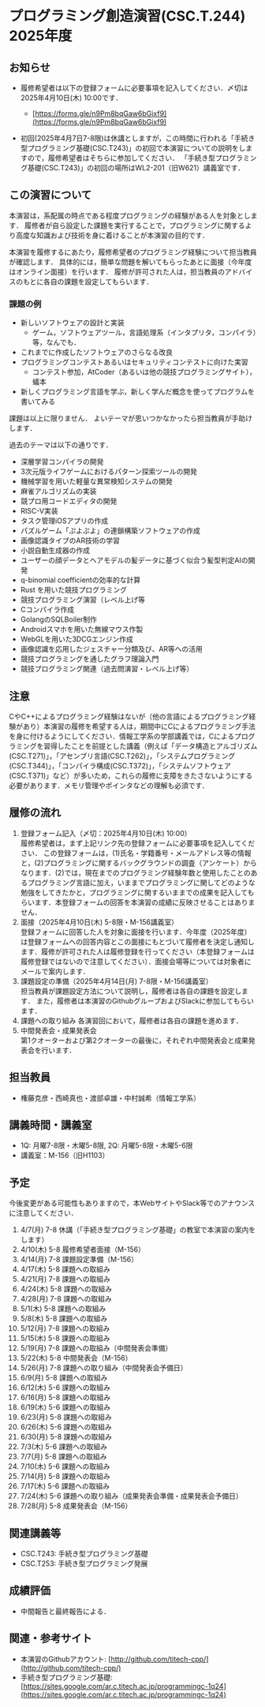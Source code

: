 # プログラミング創造演習(CSC.T.244) 2025年度

## お知らせ

* 履修希望者は以下の登録フォームに必要事項を記入してください．〆切は2025年4月10日(木) 10:00です．
  - [https://forms.gle/n9Pm8bqGaw6bGixf9](https://forms.gle/n9Pm8bqGaw6bGixf9)
      
* 初回(2025年4月7日7-8限)は休講としますが，この時間に行われる「手続き型プログラミング基礎(CSC.T243)」の初回で本演習についての説明をしますので，履修希望者はそちらに参加してください．
「手続き型プログラミング基礎(CSC.T243)」の初回の場所はWL2-201（旧W621）講義室です．

## この演習について
本演習は，系配属の時点である程度プログラミングの経験がある人を対象とします．
履修者が自ら設定した課題を実行することで，プログラミングに関するより高度な知識および技術を身に着けることが本演習の目的です．

本演習を履修するにあたり，履修希望者のプログラミング経験について担当教員が確認します．
具体的には，簡単な問題を解いてもらったあとに面接（今年度はオンライン面接）を行います．
履修が許可された人は，担当教員のアドバイスのもとに各自の課題を設定してもらいます．

### 課題の例
* 新しいソフトウェアの設計と実装
  - ゲーム，ソフトウェアツール，言語処理系（インタプリタ，コンパイラ）等，なんでも．
* これまでに作成したソフトウェアのさらなる改良
* プログラミングコンテストあるいはセキュリティコンテストに向けた実習
  - コンテスト参加，AtCoder（あるいは他の競技プログラミングサイト），蟻本
* 新しくプログラミング言語を学ぶ，新しく学んだ概念を使ってプログラムを書いてみる

課題は以上に限りません．
よいテーマが思いつかなかったら担当教員が手助けします．

過去のテーマは以下の通りです．
* 深層学習コンパイラの開発
* 3次元版ライフゲームにおけるパターン探索ツールの開発
* 機械学習を用いた軽量な異常検知システムの開発
* 麻雀アルゴリズムの実装
* 競プロ用コードエディタの開発
* RISC-V実装
* タスク管理iOSアプリの作成
* パズルゲーム「ぷよぷよ」の連鎖構築ソフトウェアの作成
* 画像認識タイプのAR技術の学習
* 小説自動生成器の作成
* ユーザーの顔データとヘアモデルの髪データに基づく似合う髪型判定AIの開発
* q-binomial coefficientの効率的な計算
* Rust を用いた競技プログラミング
* 競技プログラミング演習（レベル上げ等
* Cコンパイラ作成
* GolangのSQLBoiler制作
* Androidスマホを用いた無線マウス作製
* WebGLを用いた3DCGエンジン作成
* 画像認識を応用したジェスチャー分類及び、AR等への活用
* 競技プログラミングを通したグラフ理論入門
* 競技プログラミング関連（過去問演習・レベル上げ等）

## 注意
CやC++によるプログラミング経験はないが（他の言語によるプログラミング経験があり）本演習の履修を希望する人は，期間中にCによるプログラミング手法を身に付けるようにしてください．情報工学系の学部講義では，Cによるプログラミングを習得したことを前提とした講義（例えば「データ構造とアルゴリズム(CSC.T271)」，「アセンブリ言語(CSC.T262)」，「システムプログラミング(CSC.T344)」，「コンパイラ構成(CSC.T372)」，「システムソフトウェア(CSC.T371)」など）が多いため，これらの履修に支障をきたさないようにする必要があります．メモリ管理やポインタなどの理解も必須です．

## 履修の流れ
1. 登録フォーム記入（〆切：2025年4月10日(木) 10:00）  
履修希望者は，まず上記リンク先の登録フォームに必要事項を記入してください．
この登録フォームは，(1)氏名・学籍番号・メールアドレス等の情報と，(2)プログラミングに関するバックグラウンドの調査（アンケート）からなります．(2)では，現在までのプログラミング経験年数と使用したことのあるプログラミング言語に加え，いままでプログラミングに関してどのような勉強をしてきたかと，プログラミングに関するいままでの成果を記入してもらいます．本登録フォームの回答を本演習の成績に反映させることはありません．
2. 面接（2025年4月10日(木) 5-8限・M-156講義室）  
登録フォームに回答した人を対象に面接を行います．今年度（2025年度）は登録フォームへの回答内容とこの面接にもとづいて履修者を決定し通知します．履修が許可された人は履修登録を行ってください（本登録フォームは履修登録ではないので注意してください）．面接会場等については対象者にメールで案内します．
3. 課題設定の準備（2025年4月14日(月) 7-8限・M-156講義室）  
担当教員が課題設定方法について説明し，履修者は各自の課題を設定します．
また，履修者は本演習のGithubグループおよびSlackに参加してもらいます．
4. 課題への取り組み
各演習回において，履修者は各自の課題を進めます．
5. 中間発表会・成果発表会  
第1クオーターおよび第2クオーターの最後に，それぞれ中間発表会と成果発表会を行います．

## 担当教員
* 権藤克彦・西崎真也・渡部卓雄・中村誠希（情報工学系）

## 講義時間・講義室
* 1Q: 月曜7-8限・木曜5-8限, 2Q: 月曜5-8限・木曜5-6限
* 講義室：M-156（旧H1103）

## 予定
今後変更がある可能性もありますので，本WebサイトやSlack等でのアナウンスに注意してください．

1. 4/7(月) 7-8 休講（「手続き型プログラミング基礎」の教室で本演習の案内をします）
2. 4/10(木) 5-8 履修希望者面接（M-156）
3. 4/14(月) 7-8 課題設定準備（M-156）
4. 4/17(木) 5-8 課題への取組み
5. 4/21(月) 7-8 課題への取組み
6. 4/24(木) 5-8 課題への取組み
7. 4/28(月) 7-8 課題への取組み
8. 5/1(木) 5-8 課題への取組み
9. 5/8(木) 5-8 課題への取組み
10. 5/12(月) 7-8 課題への取組み
11. 5/15(木) 5-8 課題への取組み
12. 5/19(月) 7-8 課題への取組み（中間発表会準備）
13. 5/22(木) 5-8 中間発表会（M-156）
14. 5/26(月) 7-8 課題への取り組み（中間発表会予備日）
15. 6/9(月) 5-8 課題への取組み
16. 6/12(木) 5-6 課題への取組み
17. 6/16(月) 5-8 課題への取組み
18. 6/19(木) 5-6 課題への取組み
19. 6/23(月) 5-8 課題への取組み
20. 6/26(木) 5-6 課題への取組み
21. 6/30(月) 5-8 課題への取組み
22. 7/3(木) 5-6 課題への取組み
23. 7/7(月) 5-8 課題への取組み
24. 7/10(木) 5-6 課題への取組み
25. 7/14(月) 5-8 課題への取組み
26. 7/17(木) 5-6 課題への取組み
27. 7/24(木) 5-6 課題への取り組み（成果発表会準備・成果発表会予備日）
28. 7/28(月) 5-8 成果発表会（M-156）

## 関連講義等
* CSC.T243: 手続き型プログラミング基礎
* CSC.T253: 手続き型プログラミング発展

## 成績評価
* 中間報告と最終報告による．

## 関連・参考サイト
* 本演習のGithubアカウント: [http://github.com/titech-cpp/](http://github.com/titech-cpp/)
* 手続き型プログラミング基礎: [https://sites.google.com/ar.c.titech.ac.jp/programmingc-1q24](https://sites.google.com/ar.c.titech.ac.jp/programmingc-1q24)

